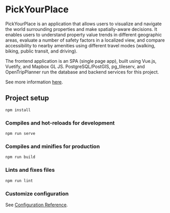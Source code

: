 # PickYourPlace

PickYourPlace is an application that allows users to visualize and navigate the world surrounding properties and make spatially-aware decisions. It enables users to understand property value trends in different geographic areas, evaluate a number of safety factors in a localized view, and compare accessibility to nearby amenities using different travel modes (walking, biking, public transit, and driving).

The frontend application is an SPA (single page app), built using Vue.js, Vuetify, and Mapbox GL JS. PostgreSQL/PostGIS, pg_tileserv, and OpenTripPlanner run the database and backend services for this project.

See more information [here](https://devpost.com/software/pickyourplace).

## Project setup
```
npm install
```

### Compiles and hot-reloads for development
```
npm run serve
```

### Compiles and minifies for production
```
npm run build
```

### Lints and fixes files
```
npm run lint
```

### Customize configuration
See [Configuration Reference](https://cli.vuejs.org/config/).
